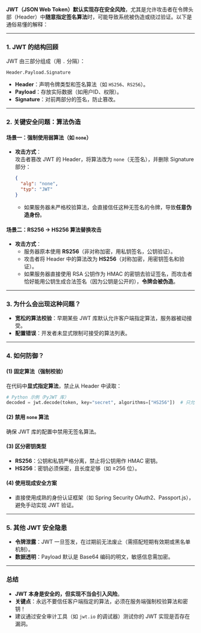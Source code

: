 **JWT（JSON Web Token）默认实现存在安全风险**，尤其是允许攻击者在令牌头部（Header）中**随意指定签名算法**时，可能导致系统被伪造或绕过验证。以下是通俗易懂的解释：

---

### **1. JWT 的结构回顾**
JWT 由三部分组成（用 `.` 分隔）：
```
Header.Payload.Signature
```
- **Header**：声明令牌类型和签名算法（如 `HS256`、`RS256`）。
- **Payload**：存放实际数据（如用户ID、权限）。
- **Signature**：对前两部分的签名，防止篡改。

---

### **2. 关键安全问题：算法伪造**
#### **场景一：强制使用弱算法（如 `none`）**
- **攻击方式**：  
  攻击者篡改 JWT 的 Header，将算法改为 `none`（无签名），并删除 Signature 部分：
  ```json
  {
    "alg": "none",
    "typ": "JWT"
  }
  ```
  - 如果服务器未严格校验算法，会直接信任这种无签名的令牌，导致**任意伪造身份**。

#### **场景二：RS256 → HS256 算法替换攻击**
- **攻击方式**：  
  - 服务器原本使用 **RS256**（非对称加密，用私钥签名，公钥验证）。  
  - 攻击者将 Header 中的算法改为 **HS256**（对称加密，用密钥签名和验证）。  
  - 如果服务器直接使用 RSA 公钥作为 HMAC 的密钥去验证签名，而攻击者恰好能用公钥生成合法签名（因为公钥是公开的），**令牌会被伪造**。

---

### **3. 为什么会出现这种问题？**
- **宽松的算法校验**：早期某些 JWT 库默认允许客户端指定算法，服务器被动接受。
- **配置错误**：开发者未显式限制可接受的算法列表。

---

### **4. 如何防御？**
#### **(1) 固定算法（强制校验）**
在代码中**显式指定算法**，禁止从 Header 中读取：
```python
# Python 示例（PyJWT 库）
decoded = jwt.decode(token, key="secret", algorithms=["HS256"])  # 只允许 HS256
```

#### **(2) 禁用 `none` 算法**
确保 JWT 库的配置中禁用无签名算法。

#### **(3) 区分密钥类型**
- **RS256**：公钥和私钥严格分离，禁止将公钥用作 HMAC 密钥。
- **HS256**：密钥必须保密，且长度足够（如 ≥256 位）。

#### **(4) 使用现成安全方案**
- 直接使用成熟的身份认证框架（如 Spring Security OAuth2、Passport.js），避免手动实现 JWT 验证。

---

### **5. 其他 JWT 安全隐患**
- **令牌泄露**：JWT 一旦签发，在过期前无法废止（需搭配短期有效期或黑名单机制）。
- **数据透明**：Payload 默认是 Base64 编码的明文，敏感信息需加密。

---

### **总结**
- **JWT 本身是安全的，但实现不当会引入风险**。  
- **关键点**：永远不要信任客户端指定的算法，必须在服务端强制校验算法和密钥！  
- 建议通过安全审计工具（如 `jwt.io` 的调试器）测试你的 JWT 实现是否存在漏洞。